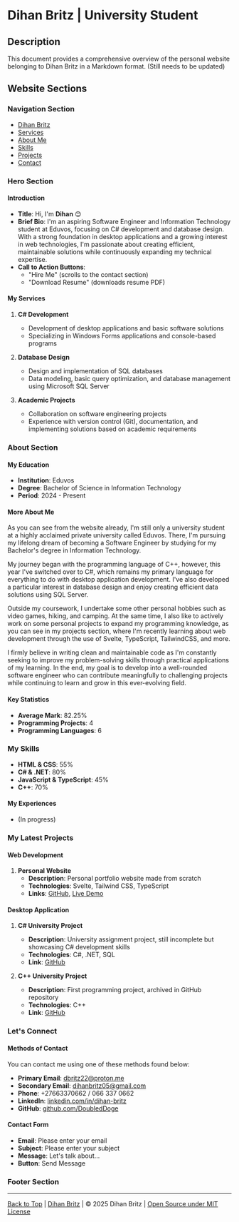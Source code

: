 # Dihan Britz | University Student

## Description

This document provides a comprehensive overview of the personal website belonging to Dihan Britz in a Markdown format. (Still needs to be updated)

## Website Sections

### Navigation Section

- [Dihan Britz](#dihan-britz--university-student)
- [Services](#my-services)
- [About Me](#about-section)
- [Skills](#my-skills)
- [Projects](#my-latest-projects)
- [Contact](#lets-connect)

### Hero Section

#### Introduction

- **Title**: Hi, I'm **Dihan** 😊
- **Brief Bio**: I'm an aspiring Software Engineer and Information Technology student at Eduvos, focusing on C# development and database design. With a strong foundation in desktop applications and a growing interest in web technologies, I'm passionate about creating efficient, maintainable solutions while continuously expanding my technical expertise.
- **Call to Action Buttons**:
    - "Hire Me" (scrolls to the contact section)
    - "Download Resume" (downloads resume PDF)

#### My Services

1. **C# Development**
    - Development of desktop applications and basic software solutions
    - Specializing in Windows Forms applications and console-based programs

2. **Database Design**
    - Design and implementation of SQL databases
    - Data modeling, basic query optimization, and database management using Microsoft SQL Server

3. **Academic Projects**
    - Collaboration on software engineering projects
    - Experience with version control (Git), documentation, and implementing solutions based on academic requirements

### About Section

#### My Education

- **Institution**: Eduvos
- **Degree**: Bachelor of Science in Information Technology
- **Period**: 2024 - Present

#### More **About** Me

As you can see from the website already, I'm still only a university student at a highly acclaimed private university called Eduvos. There, I'm pursuing my lifelong dream of becoming a Software Engineer by studying for my Bachelor's degree in Information Technology.

My journey began with the programming language of C++, however, this year I've switched over to C#, which remains my primary language for everything to do with desktop application development. I've also developed a particular interest in database design and enjoy creating efficient data solutions using SQL Server.

Outside my coursework, I undertake some other personal hobbies such as video games, hiking, and camping. At the same time, I also like to actively work on some personal projects to expand my programming knowledge, as you can see in my projects section, where I'm recently learning about web development through the use of Svelte, TypeScript, TailwindCSS, and more.

I firmly believe in writing clean and maintainable code as I'm constantly seeking to improve my problem-solving skills through practical applications of my learning. In the end, my goal is to develop into a well-rounded software engineer who can contribute meaningfully to challenging projects while continuing to learn and grow in this ever-evolving field.

#### Key Statistics

- **Average Mark**: 82.25%
- **Programming Projects**: 4
- **Programming Languages**: 6

### My Skills

- **HTML & CSS**: 55%
- **C# & .NET**: 80%
- **JavaScript & TypeScript**: 45%
- **C++**: 70%

#### My Experiences

- (In progress)

### My Latest Projects

#### Web Development

1. **Personal Website**
    - **Description**: Personal portfolio website made from scratch
    - **Technologies**: Svelte, Tailwind CSS, TypeScript
    - **Links**: [GitHub](https://github.com/DoubledDoge/personal-website), [Live Demo](https://doubleddoge.github.io/personal-website/)

#### Desktop Application

1. **C# University Project**
    - **Description**: University assignment project, still incomplete but showcasing C# development skills
    - **Technologies**: C#, .NET, SQL
    - **Link**: [GitHub](https://github.com/DoubledDoge/itpca2-formative)

2. **C++ University Project**
    - **Description**: First programming project, archived in GitHub repository
    - **Technologies**: C++
    - **Link**: [GitHub](https://github.com/DoubledDoge/itppa1-formative)

### Let's Connect

#### Methods of Contact

You can contact me using one of these methods found below:

- **Primary Email**: dbritz22@proton.me
- **Secondary Email**: dihanbritz05@gmail.com
- **Phone**: +27663370662 / 066 337 0662
- **LinkedIn**: [linkedin.com/in/dihan-britz](https://www.linkedin.com/in/dihan-britz/)
- **GitHub**: [github.com/DoubledDoge](https://github.com/DoubledDoge)

#### Contact Form

- **Email**: Please enter your email
- **Subject**: Please enter your subject
- **Message**: Let's talk about...
- **Button**: Send Message

### Footer Section

---

[Back to Top](#dihan-britz--university-student) | [Dihan Britz](https://github.com/DoubledDoge) | © 2025 Dihan Britz | [Open Source under MIT License](https://github.com/DoubledDoge/personal-website/blob/main/LICENSE)
